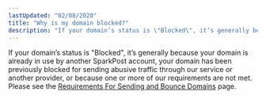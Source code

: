 ```yaml
---
lastUpdated: "02/08/2020"
title: "Why is my domain blocked?"
description: "If your domain’s status is \"Blocked\", it’s generally because your domain is already in use by another SparkPost account, your domain has been previously blocked for sending abusive traffic through our service or another provider, or because one or more of our requirements are not met"
---
```


If your domain’s status is "Blocked", it’s generally because your domain is already in use by another SparkPost account, your domain has been previously blocked for sending abusive traffic through our service or another provider, or because one or more of our requirements are not met. 
Please see the [Requirements For Sending and Bounce Domains](https://www.sparkpost.com/docs/getting-started/requirements-for-sending-domains/) page.
